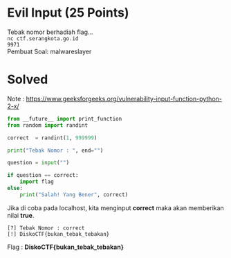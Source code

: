 # Evil Input (25 Points)
Tebak nomor berhadiah flag...
<br>
<code>nc ctf.serangkota.go.id 9971</code>
<br>
Pembuat Soal: malwareslayer
# Solved
Note : https://www.geeksforgeeks.org/vulnerability-input-function-python-2-x/
```python
from __future__ import print_function
from random import randint

correct  = randint(1, 999999)

print("Tebak Nomor : ", end="")

question = input("")

if question == correct:
    import flag
else:
    print("Salah! Yang Bener", correct)
```
Jika di coba pada localhost, kita menginput <b>correct</b> maka akan memberikan nilai <b>true</b>.
```
[?] Tebak Nomor : correct
[!] DiskoCTF{bukan_tebak_tebakan}
```
Flag : <b>DiskoCTF{bukan_tebak_tebakan}</b>
